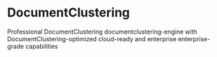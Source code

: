 # DocumentClustering
Professional DocumentClustering documentclustering-engine with DocumentClustering-optimized cloud-ready and enterprise enterprise-grade capabilities
